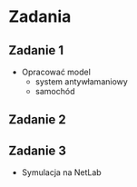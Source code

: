 # Zadania

## Zadanie 1

- Opracować model
  - system antywłamaniowy
  - samochód

## Zadanie 2

## Zadanie 3

- Symulacja na NetLab
